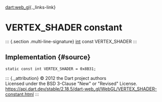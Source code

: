 [dart:web\_gl](../../dart-web_gl/dart-web_gl-library){._links-link}

VERTEX\_SHADER constant
=======================

::: {.section .multi-line-signature}
[int](../../dart-core/int-class) const VERTEX\_SHADER
:::

Implementation {#source}
--------------

``` {.language-dart data-language="dart"}
static const int VERTEX_SHADER = 0x8B31;
```

::: {._attribution}
© 2012 the Dart project authors\
Licensed under the BSD 3-Clause \"New\" or \"Revised\" License.\
<https://api.dart.dev/stable/2.18.5/dart-web_gl/WebGL/VERTEX_SHADER-constant.html>
:::
